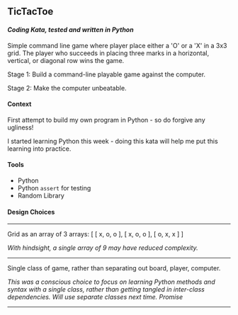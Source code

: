 ## TicTacToe

#### *Coding Kata, tested and written in Python*

Simple command line game where player place either a 'O' or a 'X' in a 3x3 grid. The player who succeeds in placing three marks in a horizontal, vertical, or diagonal row wins the game.

Stage 1: Build a command-line playable game against the computer.

Stage 2: Make the computer unbeatable.

#### Context

First attempt to build my own program in Python - so do forgive any ugliness!

I started learning Python this week - doing this kata will help me put this learning into practice.

#### Tools

* Python
* Python `assert` for testing
* Random Library

#### Design Choices
---

Grid as an array of 3 arrays: [ [ x, o, o ], [ x, o, o ], [ o, x, x ] ]

*With hindsight, a single array of 9 may have reduced complexity.*

---

Single class of game, rather than separating out board, player, computer.

*This was a conscious choice to focus on learning Python methods and syntax with a single class, rather than getting tangled in inter-class dependencies. Will use separate classes next time. Promise*

---
